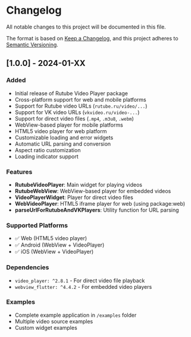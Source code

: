 # Changelog

All notable changes to this project will be documented in this file.

The format is based on [Keep a Changelog](https://keepachangelog.com/en/1.0.0/),
and this project adheres to [Semantic Versioning](https://semver.org/spec/v2.0.0.html).

## [1.0.0] - 2024-01-XX

### Added
- Initial release of Rutube Video Player package
- Cross-platform support for web and mobile platforms
- Support for Rutube video URLs (`rutube.ru/video/...`)
- Support for VK video URLs (`vkvideo.ru/video-...`)
- Support for direct video files (`.mp4`, `.m3u8`, `.webm`)
- WebView-based player for mobile platforms
- HTML5 video player for web platform
- Customizable loading and error widgets
- Automatic URL parsing and conversion
- Aspect ratio customization
- Loading indicator support

### Features
- **RutubeVideoPlayer**: Main widget for playing videos
- **RutubeWebView**: WebView-based player for embedded videos
- **VideoPlayerWidget**: Player for direct video files
- **WebVideoPlayer**: HTML5 iframe player for web (using package:web)
- **parseUrlForRutubeAndVKPlayers**: Utility function for URL parsing

### Supported Platforms
- ✅ Web (HTML5 video player)
- ✅ Android (WebView + VideoPlayer)
- ✅ iOS (WebView + VideoPlayer)

### Dependencies
- `video_player: ^2.8.1` - For direct video file playback
- `webview_flutter: ^4.4.2` - For embedded video players

### Examples
- Complete example application in `/examples` folder
- Multiple video source examples
- Custom widget examples
